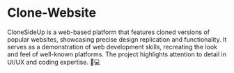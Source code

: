 # Clone-Website
CloneSideUp is a web-based platform that features cloned versions of popular websites, showcasing precise design replication and functionality. It serves as a demonstration of web development skills, recreating the look and feel of well-known platforms. The project highlights attention to detail in UI/UX and coding expertise. 🚀💻
